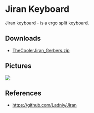 # Jiran Keyboard
Jiran keyboard - is a ergo split keyboard.

## Downloads

* [TheCoolerJiran_Gerbers.zip](https://github.com/joric/jiran/raw/master/Jiran/Gerbers/TheCoolerJiran_Gerbers.zip)

## Pictures

![](https://i.imgur.com/lqzYGmk.jpg)

## References

* https://github.com/Ladniy/Jiran
